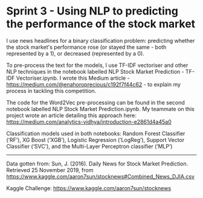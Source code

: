 # Sprint 3 - Using NLP to predicting the performance of the stock market

I use news headlines for a binary classification problem: predicting whether the stock market's performance rose (or stayed the same - both represented by a 1), or decreased (represented by a 0). 

To pre-process the text for the models, I use TF-IDF vectoriser and other NLP techniques in the notebook labelled NLP Stock Market Prediction - TF-IDF Vectoriser.ipynb. I wrote this Medium article - https://medium.com/@enahoroprecious/c192f7f44c62 - to explain my process in tackling this competition.

The code for the Word2Vec pre-processing can be found in the second notebook labelled NLP Stock Market Prediction.ipynb.
My teammate on this project wrote an article detailing this approach here: https://medium.com/analytics-vidhya/introduction-e2861d4a45a0

Classification models used in both notebooks: Random Forest Classifier (‘RF’), XG Boost (‘XGB’), Logistic Regression (‘LogReg’), Support Vector Classifier (‘SVC’), and the Multi-Layer Perceptron classifier (‘MLP’) 

---------

Data gotten from: Sun, J. (2016). Daily News for Stock Market Prediction. Retrieved 25 November 2019, from https://www.kaggle.com/aaron7sun/stocknews#Combined_News_DJIA.csv

Kaggle Challenge: https://www.kaggle.com/aaron7sun/stocknews
